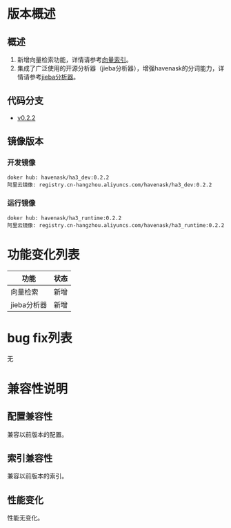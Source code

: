 # 版本概述
## 概述
1. 新增向量检索功能，详情请参考[向量索引](https://github.com/alibaba/havenask/wiki/%E5%90%91%E9%87%8F%E7%B4%A2%E5%BC%95)。
2. 集成了广泛使用的开源分析器（jieba分析器），增强havenask的分词能力，详情请参考[jieba分析器](https://github.com/alibaba/havenask/wiki/Jieba%E5%88%86%E6%9E%90%E5%99%A8)。
## 代码分支
* [v0.2.2](https://github.com/alibaba/havenask/tree/v0.2.2)
## 镜像版本
### 开发镜像
```
doker hub: havenask/ha3_dev:0.2.2
阿里云镜像: registry.cn-hangzhou.aliyuncs.com/havenask/ha3_dev:0.2.2
```
### 运行镜像
```
doker hub: havenask/ha3_runtime:0.2.2
阿里云镜像: registry.cn-hangzhou.aliyuncs.com/havenask/ha3_runtime:0.2.2
```
# 功能变化列表
|  功能  | 状态 |
|  ----  | ----  |
| 向量检索  | 新增 |
| jieba分析器  | 新增 |
# bug fix列表
无
# 兼容性说明
## 配置兼容性
兼容以前版本的配置。
## 索引兼容性
兼容以前版本的索引。
## 性能变化
性能无变化。
